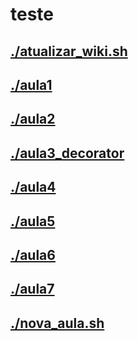 # teste <br>
## [./atualizar_wiki.sh](https://github.com/IgorAvilaPereira/teste/tree/main/./atualizar_wiki.sh) <br>
## [./aula1](https://github.com/IgorAvilaPereira/teste/tree/main/./aula1) <br>
## [./aula2](https://github.com/IgorAvilaPereira/teste/tree/main/./aula2) <br>
## [./aula3_decorator](https://github.com/IgorAvilaPereira/teste/tree/main/./aula3_decorator) <br>
## [./aula4](https://github.com/IgorAvilaPereira/teste/tree/main/./aula4) <br>
## [./aula5](https://github.com/IgorAvilaPereira/teste/tree/main/./aula5) <br>
## [./aula6](https://github.com/IgorAvilaPereira/teste/tree/main/./aula6) <br>
## [./aula7](https://github.com/IgorAvilaPereira/teste/tree/main/./aula7) <br>
## [./nova_aula.sh](https://github.com/IgorAvilaPereira/teste/tree/main/./nova_aula.sh) <br>
